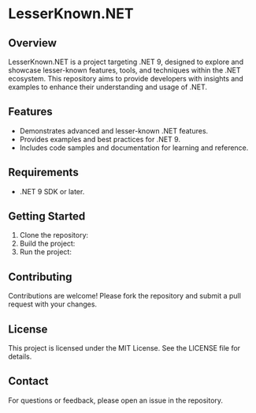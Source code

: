 # LesserKnown.NET  

## Overview  
LesserKnown.NET is a project targeting .NET 9, designed to explore and showcase lesser-known features, tools, and techniques within the .NET ecosystem. This repository aims to provide developers with insights and examples to enhance their understanding and usage of .NET.  

## Features  
- Demonstrates advanced and lesser-known .NET features.  
- Provides examples and best practices for .NET 9.  
- Includes code samples and documentation for learning and reference.  

## Requirements  
- .NET 9 SDK or later.  

## Getting Started  
1. Clone the repository:
2. Build the project:
3. Run the project:
## Contributing  
Contributions are welcome! Please fork the repository and submit a pull request with your changes.  

## License  
This project is licensed under the MIT License. See the LICENSE file for details.  

## Contact  
For questions or feedback, please open an issue in the repository.
